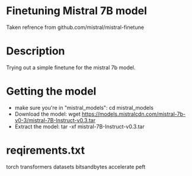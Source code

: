 # Finetuning Mistral 7B model
Taken refrence from github.com/mistral/mistral-finetune

# Description
Trying out a simple finetune for the mistral 7b model.


# Getting the model 
- make sure you're in "mistral_models": cd mistral_models
- Download the model: wget https://models.mistralcdn.com/mistral-7b-v0-3/mistral-7B-Instruct-v0.3.tar
- Extract the model: tar -xf mistral-7B-Instruct-v0.3.tar

# reqirements.txt
torch
transformers
datasets
bitsandbytes
accelerate
peft